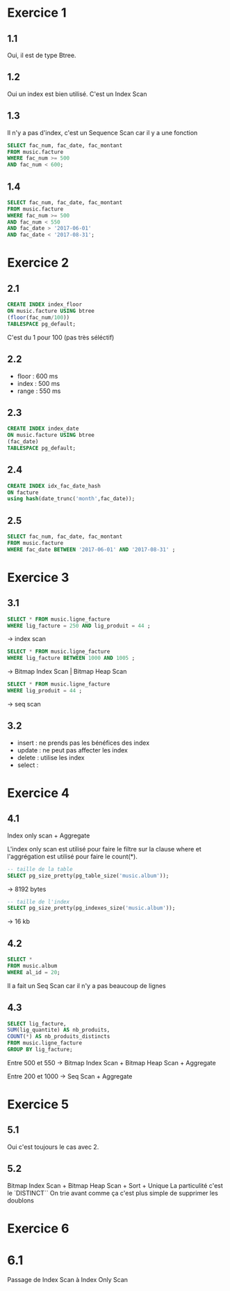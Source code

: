# Exercice 1

## 1.1

Oui, il est de type Btree.

## 1.2

Oui un index est bien utilisé. C'est un Index Scan

## 1.3

Il  n'y a pas d'index, c'est un Sequence Scan car il y a une fonction

```sql
SELECT fac_num, fac_date, fac_montant
FROM music.facture
WHERE fac_num >= 500 
AND fac_num < 600;
```

## 1.4

```sql
SELECT fac_num, fac_date, fac_montant
FROM music.facture
WHERE fac_num >= 500 
AND fac_num < 550
AND fac_date > '2017-06-01'
AND fac_date < '2017-08-31';
```

# Exercice 2

## 2.1

```sql
CREATE INDEX index_floor
ON music.facture USING btree
(floor(fac_num/100))
TABLESPACE pg_default;
```

C'est du 1 pour 100 (pas très séléctif)

## 2.2
- floor : 600 ms
- index : 500 ms
- range : 550 ms

## 2.3

```sql
CREATE INDEX index_date
ON music.facture USING btree
(fac_date)
TABLESPACE pg_default;
```

## 2.4

```sql
CREATE INDEX idx_fac_date_hash 
ON facture 
using hash(date_trunc('month',fac_date));
```

## 2.5

```sql
SELECT fac_num, fac_date, fac_montant
FROM music.facture
WHERE fac_date BETWEEN '2017-06-01' AND '2017-08-31' ;
```

# Exercice 3


## 3.1

```sql
SELECT * FROM music.ligne_facture
WHERE lig_facture = 250 AND lig_produit = 44 ;
```
-> index scan

```sql
SELECT * FROM music.ligne_facture
WHERE lig_facture BETWEEN 1000 AND 1005 ;
```
-> Bitmap Index Scan | 	Bitmap Heap Scan

```sql
SELECT * FROM music.ligne_facture
WHERE lig_produit = 44 ;
```
-> seq scan

## 3.2

- insert : ne prends pas les bénéfices des index
- update : ne peut pas affecter les index
- delete : utilise les index
- select : 

# Exercice 4

## 4.1

Index only scan + Aggregate

L'index only scan est utilisé pour faire le filtre sur la clause where et l'aggrégation est utilisé pour faire le count(*).

```sql
-- taille de la table
SELECT pg_size_pretty(pg_table_size('music.album'));
```
-> 8192 bytes
```sql
-- taille de l'index
SELECT pg_size_pretty(pg_indexes_size('music.album'));
```
-> 16 kb

## 4.2

```sql
SELECT *
FROM music.album
WHERE al_id = 20;
```
Il a fait un Seq Scan car il  n'y a pas beaucoup de lignes

## 4.3
```sql
SELECT lig_facture,
SUM(lig_quantite) AS nb_produits,
COUNT(*) AS nb_produits_distincts
FROM music.ligne_facture
GROUP BY lig_facture;
```

Entre 500 et 550
-> Bitmap Index Scan + Bitmap Heap Scan + Aggregate

Entre 200 et 1000
-> Seq Scan + Aggregate

# Exercice 5

## 5.1

Oui c'est toujours le cas avec 2.

## 5.2

Bitmap Index Scan + Bitmap Heap Scan + Sort + Unique
La particulité c'est le `DISTINCT``
On trie avant comme ça c'est plus simple de supprimer les doublons

# Exercice 6

# 6.1
Passage de Index Scan à Index Only Scan

